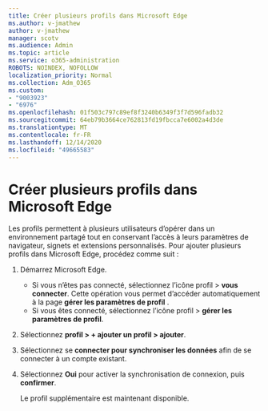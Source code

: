 ```yaml
---
title: Créer plusieurs profils dans Microsoft Edge
ms.author: v-jmathew
author: v-jmathew
manager: scotv
ms.audience: Admin
ms.topic: article
ms.service: o365-administration
ROBOTS: NOINDEX, NOFOLLOW
localization_priority: Normal
ms.collection: Adm_O365
ms.custom:
- "9003923"
- "6976"
ms.openlocfilehash: 01f503c797c89ef8f3240b6349f3f7d596fadb32
ms.sourcegitcommit: 64eb79b3664ce762813fd19fbcca7e6002a4d3de
ms.translationtype: MT
ms.contentlocale: fr-FR
ms.lasthandoff: 12/14/2020
ms.locfileid: "49665583"
---
```

# <a name="create-multiple-profiles-in-microsoft-edge"></a>Créer plusieurs profils dans Microsoft Edge

Les profils permettent à plusieurs utilisateurs d’opérer dans un environnement partagé tout en conservant l’accès à leurs paramètres de navigateur, signets et extensions personnalisés. Pour ajouter plusieurs profils dans Microsoft Edge, procédez comme suit :

1. Démarrez Microsoft Edge.
    - Si vous n’êtes pas connecté, sélectionnez l’icône profil > **vous connecter**. Cette opération vous permet d’accéder automatiquement à la page **gérer les paramètres de profil** .
    - Si vous êtes connecté, sélectionnez l’icône profil > **gérer les paramètres de profil**.
2. Sélectionnez **profil > + ajouter un profil > ajouter**.
3. Sélectionnez se **connecter pour synchroniser les données** afin de se connecter à un compte existant.
4. Sélectionnez **Oui** pour activer la synchronisation de connexion, puis **confirmer**.

    Le profil supplémentaire est maintenant disponible.
